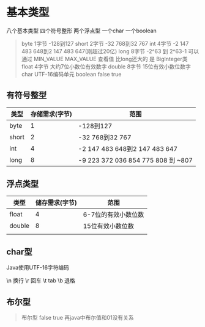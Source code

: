 # 基本类型

八个基本类型 四个符号整形 两个浮点型 一个char 一个boolean

> byte 1字节 -128到127
> short 2字节    -32 768到32 767
> int  4字节 -2 147 483 648到2 147 483 647(刚超过20亿)
> long 8字节 -2^63 到 2^63-1
> 可以通过 MIN_VALUE MAX_VALUE 查看值
> 比long还大的 是 BigInteger类
> float 4字节 大约7位小数位有效数字
> double 8字节  15位有效小数位数字
> char UTF-16编码单元
> boolean false true

## 有符号整型

| 类型  | 存储需求(字节) | 范围                               |
| ----- | -------------- | ---------------------------------- |
| byte  | 1              | -128到127                          |
| short | 2              | -32 768到32 767                    |
| int   | 4              | -2 147 483 648到2 147 483 647      |
| long  | 8              | -9 223 372 036 854 775 808 到 ~807 |

## 浮点类型

| 类型   | 储存需求(字节) | 范围                |
| ------ | -------------- | ------------------- |
| float  | 4              | 6-7位的有效小数位数 |
| double | 8              | 15位有效小数位数    |
|        |                |                     |

## char型

Java使用UTF-16字符编码

\n 换行	\r 回车	\t tab	\b  退格

## 布尔型

> 布尔型 false true 再java中布尔值和01没有关系



